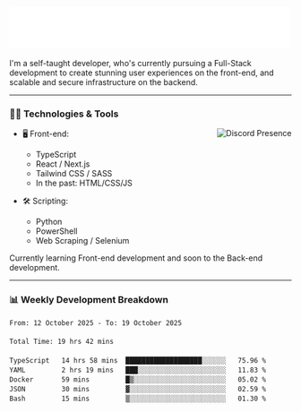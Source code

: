 <img src="assets/wave.svg" alt=":wave:" />

I'm a self-taught developer, who's currently pursuing a Full-Stack development to create stunning user experiences on the front-end, and scalable and secure infrastructure on the backend.

---

### 🧑‍💻 Technologies & Tools

<a href="https://discord.com/users/414304208649453568" target="_blank" rel="nofollow">
   <img src="https://lanyard-profile-readme.vercel.app/api/414304208649453568?idleMessage=Probably%20doing%20something%20else..." alt="Discord Presence" align="right">
</a>

- 🖥️ Front-end:

  - TypeScript
  - React / Next.js
  - Tailwind CSS / SASS
  - In the past: HTML/CSS/JS

- 🛠 Scripting:

  - Python
  - PowerShell
  - Web Scraping / Selenium

Currently learning Front-end development and soon to the Back-end development.

---

### 📊 Weekly Development Breakdown

<!--START_SECTION:waka-->

```txt
From: 12 October 2025 - To: 19 October 2025

Total Time: 19 hrs 42 mins

TypeScript   14 hrs 58 mins  ███████████████████░░░░░░   75.96 %
YAML         2 hrs 19 mins   ███░░░░░░░░░░░░░░░░░░░░░░   11.83 %
Docker       59 mins         █▒░░░░░░░░░░░░░░░░░░░░░░░   05.02 %
JSON         30 mins         ▓░░░░░░░░░░░░░░░░░░░░░░░░   02.59 %
Bash         15 mins         ▒░░░░░░░░░░░░░░░░░░░░░░░░   01.30 %
```

<!--END_SECTION:waka-->
